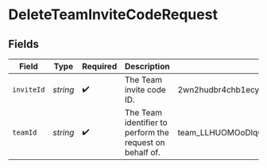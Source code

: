 # DeleteTeamInviteCodeRequest


## Fields

| Field                                                    | Type                                                     | Required                                                 | Description                                              | Example                                                  |
| -------------------------------------------------------- | -------------------------------------------------------- | -------------------------------------------------------- | -------------------------------------------------------- | -------------------------------------------------------- |
| `inviteId`                                               | *string*                                                 | :heavy_check_mark:                                       | The Team invite code ID.                                 | 2wn2hudbr4chb1ecywo9dvzo7g9sscs6mzcz8htdde0txyom4l       |
| `teamId`                                                 | *string*                                                 | :heavy_check_mark:                                       | The Team identifier to perform the request on behalf of. | team_LLHUOMOoDlqOp8wPE4kFo9pE                            |